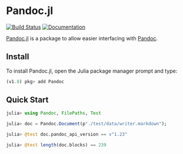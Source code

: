 # Pandoc.jl

[![Build Status](https://travis-ci.com/kdheepak/Pandoc.jl.svg?branch=master)](https://travis-ci.com/kdheepak/Pandoc.jl)
[![Documentation](https://img.shields.io/badge/docs-ready-blue.svg)](https://kdheepak.github.io/Pandoc.jl/stable)

[Pandoc.jl](https://github.com/kdheepak/Pandoc.jl) is a package to allow easier interfacing with [Pandoc](https://github.com/jgm/pandoc).

## Install

To install Pandoc.jl, open the Julia package manager prompt and type:

```julia
(v1.8) pkg> add Pandoc
```

## Quick Start

```julia
julia> using Pandoc, FilePaths, Test

julia> doc = Pandoc.Document(p"./test/data/writer.markdown");

julia> @test doc.pandoc_api_version == v"1.23"

julia> @test length(doc.blocks) == 239
```
